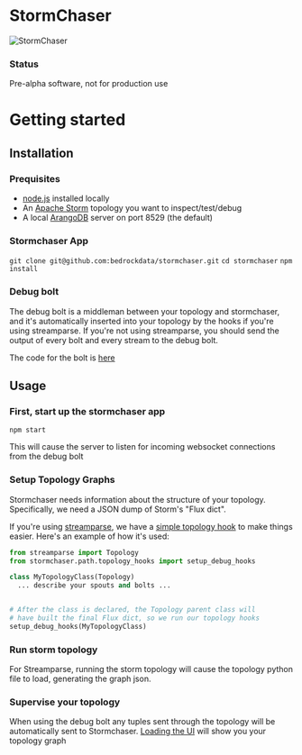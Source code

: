 # StormChaser

![StormChaser](http://i.imgur.com/rZVXLgS.jpg)

### Status

Pre-alpha software, not for production use

# Getting started

## Installation

### Prequisites

- [node.js](https://nodejs.org/) installed locally
- An [Apache Storm](http://storm.apache.org/) topology you want to inspect/test/debug
- A local [ArangoDB](https://www.arangodb.com/) server on port 8529 (the default)

### Stormchaser App

`git clone git@github.com:bedrockdata/stormchaser.git`
`cd stormchaser`
`npm install`

### Debug bolt

The debug bolt is a middleman between your topology and stormchaser, and it's automatically inserted into your topology by the hooks if you're using streamparse. If you're not using streamparse, you should send the output of every bolt and every stream to the debug bolt.

The code for the bolt is [here](./bolts/debug.coffee)

## Usage

### First, start up the stormchaser app

`npm start`

This will cause the server to listen for incoming websocket connections from the debug bolt

### Setup Topology Graphs

Stormchaser needs information about the structure of your topology. Specifically, we need a JSON dump of Storm's "Flux dict".

If you're using [streamparse](https://github.com/Parsely/streamparse), we have a [simple topology hook](./streamparse/topology_hooks.py) to make things easier. Here's an example of how it's used:

```python
from streamparse import Topology
from stormchaser.path.topology_hooks import setup_debug_hooks

class MyTopologyClass(Topology)
  ... describe your spouts and bolts ...


# After the class is declared, the Topology parent class will 
# have built the final Flux dict, so we run our topology hooks
setup_debug_hooks(MyTopologyClass)
```

### Run storm topology

For Streamparse, running the storm topology will cause the topology python file to load, generating the graph json.

### Supervise your topology

When using the debug bolt any tuples sent through the topology will be automatically sent to Stormchaser. [Loading the UI](http://localhost:9821) will show you your topology graph
